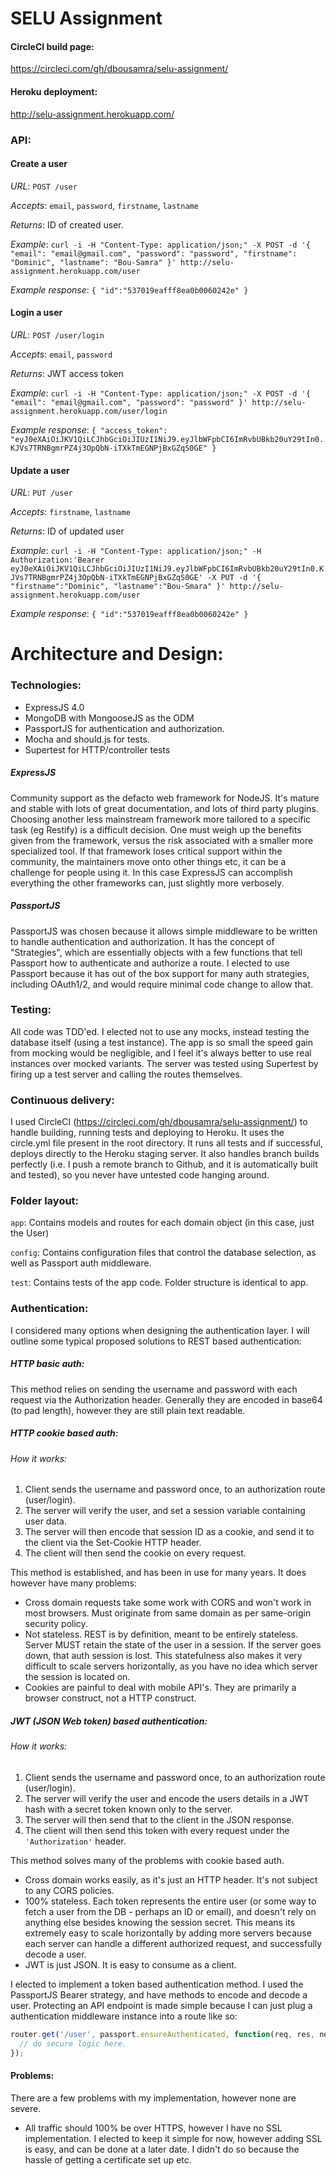 # SELU Assignment

#### CircleCI build page:

https://circleci.com/gh/dbousamra/selu-assignment/

#### Heroku deployment:

http://selu-assignment.herokuapp.com/


### API:

#### Create a user

*URL*: ```POST /user``` 

*Accepts*: ```email```, ```password```, ```firstname```, ```lastname```

*Returns*: ID of created user.

*Example*: ```curl -i -H "Content-Type: application/json;" -X POST -d '{ "email": "email@gmail.com", "password": "password", "firstname": "Dominic", "lastname": "Bou-Samra" }' http://selu-assignment.herokuapp.com/user```

*Example response*: ```{ "id":"537019eafff8ea0b0060242e" }```

#### Login a user

*URL*: ```POST /user/login``` 

*Accepts*: ```email```, ```password```

*Returns*: JWT access token

*Example*: ```curl -i -H "Content-Type: application/json;" -X POST -d '{ "email": "email@gmail.com", "password": "password" }' http://selu-assignment.herokuapp.com/user/login```

*Example response*: ```{ "access_token": "eyJ0eXAiOiJKV1QiLCJhbGciOiJIUzI1NiJ9.eyJlbWFpbCI6ImRvbUBkb20uY29tIn0.KJVs7TRNBgmrPZ4j3OpQbN-iTXkTmEGNPjBxGZqS0GE" }```

#### Update a user

*URL*: ```PUT /user``` 

*Accepts*: ```firstname```, ```lastname```

*Returns*: ID of updated user

*Example*: ```curl -i -H "Content-Type: application/json;" -H Authorization:'Bearer eyJ0eXAiOiJKV1QiLCJhbGciOiJIUzI1NiJ9.eyJlbWFpbCI6ImRvbUBkb20uY29tIn0.KJVs7TRNBgmrPZ4j3OpQbN-iTXkTmEGNPjBxGZqS0GE' -X PUT -d '{ "firstname":"Dominic", "lastname":"Bou-Smara" }' http://selu-assignment.herokuapp.com/user```

*Example response*: ```{ "id":"537019eafff8ea0b0060242e" }```


Architecture and Design:
========================

### Technologies:

- ExpressJS 4.0
- MongoDB with MongooseJS as the ODM
- PassportJS for authentication and authorization.
- Mocha and should.js for tests.
- Supertest for HTTP/controller tests

##### ExpressJS

Community support as the defacto web framework for NodeJS. It's mature and stable with lots of great documentation, and lots of third party plugins. Choosing another less mainstream framework more tailored to a specific task (eg Restify) is a difficult decision. One must weigh up the benefits given from the framework, versus the risk associated with a smaller more specialized tool. If that framework loses critical support within the community, the maintainers move onto other things etc, it can be a challenge for people using it. In this case ExpressJS can accomplish everything the other frameworks can, just slightly more verbosely.

##### PassportJS

PassportJS was chosen because it allows simple middleware to be written to handle authentication and authorization. It has the concept of "Strategies", which are essentially objects with a few functions that tell Passport how to authenticate and authorize a route. I elected to use Passport because it has out of the box support for many auth strategies, including OAuth1/2, and would require minimal code change to allow that.

### Testing:

All code was TDD'ed. I elected not to use any mocks, instead testing the database itself (using a test instance). The app is so small the speed gain from mocking would be negligible, and I feel it's always better to use real instances over mocked variants. The server was tested using Supertest by firing up a test server and calling the routes themselves. 

### Continuous delivery:

I used CircleCI (https://circleci.com/gh/dbousamra/selu-assignment/) to handle building, running tests and deploying to Heroku. It uses the circle.yml file present in the root directory. It runs all tests and if successful, deploys directly to the Heroku staging server. It also handles branch builds perfectly (i.e. I push a remote branch to Github, and it is automatically built and tested), so you never have untested code hanging around.

### Folder layout:

```app```: Contains models and routes for each domain object (in this case, just the User)

```config```: Contains configuration files that control the database selection, as well as Passport auth middleware.

```test```: Contains tests of the app code. Folder structure is identical to app.

### Authentication:

I considered many options when designing the authentication layer. I will outline some typical proposed solutions to REST based authentication:

##### HTTP basic auth: 

This method relies on sending the username and password with each request via the Authorization header. Generally they are encoded in base64 (to pad length), however they are still plain text readable. 

##### HTTP cookie based auth: 

###### How it works:

1. Client sends the username and password once, to an authorization route (user/login). 
2. The server will verify the user, and set a session variable containing user data. 
3. The server will then encode that session ID as a cookie, and send it to the client via the Set-Cookie HTTP header.
4. The client will then send the cookie on every request.

This method is established, and has been in use for many years. It does however have many problems:

- Cross domain requests take some work with CORS and won't work in most browsers. Must originate from same domain as per same-origin security policy.
- Not stateless. REST is by definition, meant to be entirely stateless. Server MUST retain the state of the user in a session. If the server goes down, that auth session is lost. This statefulness also makes it very difficult to scale servers horizontally, as you have no idea which server the session is located on. 
- Cookies are painful to deal with mobile API's. They are primarily a browser construct, not a HTTP construct.

##### JWT (JSON Web token) based authentication:

###### How it works:

1. Client sends the username and password once, to an authorization route (user/login). 
2. The server will verify the user and encode the users details in a JWT hash with a secret token known only to the server.
3. The server will then send that to the client in the JSON response.
4. The client will then send this token with every request under the ```'Authorization'``` header.

This method solves many of the problems with cookie based auth.

- Cross domain works easily, as it's just an HTTP header. It's not subject to any CORS policies.
- 100% stateless. Each token represents the entire user (or some way to fetch a user from the DB - perhaps an ID or email), and doesn't rely on anything else besides knowing the session secret. This means its extremely easy to scale horizontally by adding more servers because each server can handle a different authorized request, and successfully decode a user.
- JWT is just JSON. It is easy to consume as a client.


I elected to implement a token based authentication method. I used the PassportJS Bearer strategy, and have methods to encode and decode a user. Protecting an API endpoint is made simple because I can just plug a authentication middleware instance into a route like so:

```javascript
router.get('/user', passport.ensureAuthenticated, function(req, res, next) {
  // do secure logic here.
});
```

#### Problems:

There are a few problems with my implementation, however none are severe.

- All traffic should 100% be over HTTPS, however I have no SSL implementation. I elected to keep it simple for now, however adding SSL is easy, and can be done at a later date. I didn't do so because the hassle of getting a certificate set up etc.
